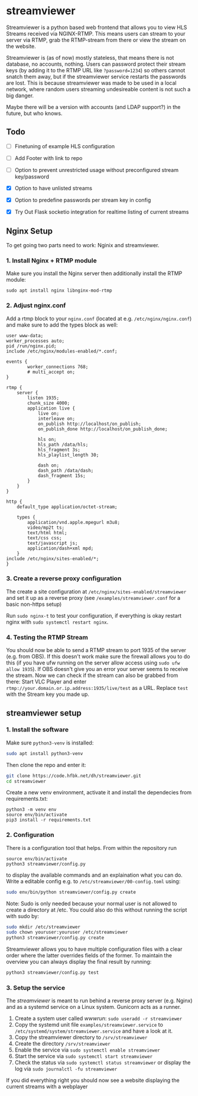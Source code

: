 # streamviewer

Streamviewer is a python based web frontend that allows you to view HLS Streams received via NGINX-RTMP. This means users can stream to your server via RTMP, grab the RTMP-stream from there or view the stream on the website.

Streamviewer is (as of now) mostly stateless, that means there is not database, no accounts, nothing. Users can password protect their stream keys (by adding it to the RTMP URL like `?password=1234`) so others cannot snatch them away, but if the streamviewer service restarts the passwords are lost. This is because streamviewer was made to be used in a local network, where random users streaming undesireable content is not such a big danger.

Maybe there will be a version with accounts (and LDAP support?) in the future, but who knows.


## Todo

- [ ] Finetuning of example HLS configuration
- [ ] Add Footer with link to repo
- [ ] Option to prevent unrestricted usage without preconfigured stream key/password
- [x] Option to have unlisted streams
- [x] Option to predefine passwords per stream key in config
- [x] Try Out Flask socketio integration for realtime listing of current streams



## Nginx Setup

To get going two parts need to work: Nginix and streamviewer.

### 1. Install Nginx + RTMP module

Make sure you install the Nginx  server then additionally install the RTMP module:

```
sudo apt install nginx libnginx-mod-rtmp
```

### 2. Adjust nginx.conf

Add a rtmp block to your `nginx.conf` (located at e.g. `/etc/nginx/nginx.conf`) and make sure to add the types block as well:

```
user www-data;
worker_processes auto;
pid /run/nginx.pid;
include /etc/nginx/modules-enabled/*.conf;

events {
        worker_connections 768;
        # multi_accept on;
}

rtmp { 
    server { 
        listen 1935; 
        chunk_size 4000;
        application live { 
            live on; 
            interleave on;
            on_publish http://localhost/on_publish;
            on_publish_done http://localhost/on_publish_done;
 
            hls on; 
            hls_path /data/hls; 
            hls_fragment 3s; 
            hls_playlist_length 30;

            dash on;
            dash_path /data/dash; 
            dash_fragment 15s; 
        } 
    } 
} 
 
http { 
    default_type application/octet-stream;
 
    types {
        application/vnd.apple.mpegurl m3u8;
        video/mp2t ts;
        text/html html;
        text/css css;
        text/javascript js;
        application/dash+xml mpd;
    } 
include /etc/nginx/sites-enabled/*; 
}
```

### 3. Create a reverse proxy configuration

The create a site configuration at `/etc/nginx/sites-enabled/streamviewer` and set it up as a reverse proxy (see `/examples/streamviewer.conf` for a basic non-https setup)

Run `sudo nginx-t` to test your configuration, if everything is okay restart nginx with `sudo systemctl restart nginx`.

### 4. Testing the RTMP Stream

You should now be able to send a RTMP stream to port 1935 of the server (e.g. from OBS). If this doesn't work make sure the firewall allows you to do this (if you have ufw running on the server allow access using `sudo ufw allow 1935`).
If OBS doesn't give you an error your server seems to receive the stream. Now we can check if the stream can also be grabbed from there: Start VLC Player and enter `rtmp://your.domain.or.ip.address:1935/live/test` as a URL. Replace `test` with the Stream key you made up.


## streamviewer setup

### 1. Install the software

Make sure `python3-venv` is installed:

```bash
sudo apt install python3-venv
```

Then clone the repo and enter it:

```bash
git clone https://code.hfbk.net/dh/streamviewer.git
cd streamviewer
```

Create a new venv environment, activate it and install the dependecies from requirements.txt:
```
python3 -m venv env
source env/bin/activate
pip3 install -r requirements.txt
```

### 2. Configuration

There is a configuration tool that helps. From within the repository run
```
source env/bin/activate
python3 streamviewer/config.py
```
to display the available commands and an explaination what you can do. Write a editable config e.g. to `/etc/streamviewer/00-config.toml` using:
```bash
sudo env/bin/python streamviewer/config.py create
```
Note: Sudo is only needed because your normal user is not allowed to create a directory at /etc. You could also do this without running the script with sudo by:

```bash
sudo mkdir /etc/streamviewer
sudo chown youruser:youruser /etc/streamviewer
python3 streamviewer/config.py create
```

Streamviewer allows you to have multiple configuration files with a clear order where the latter overrides fields of the former. To maintain the overview you can always display the final result by running:

```bash
python3 streamviewer/config.py test
```


### 3. Setup the service
The _streamviewer_ is meant to run behind a reverse proxy server (e.g. Nginx) and as a systemd service on a Linux system. Gunicorn acts as a runner.

1. Create a system user called _wwwrun_: `sudo useradd -r streamviewer`
2. Copy the systemd unit file `examples/streamviewer.service` to `/etc/systemd/system/streamviewer.service` and have a look at it. 
3. Copy the streamviewer directory to `/srv/streamviewer`
4. Create the directory `/srv/streamviewer` 
5. Enable the service via `sudo systemctl enable streamviewer`
6. Start the service via `sudo systemctl start streamviewer`
7. Check the status via `sudo systemctl status streamviewer` or display the log via `sudo journalctl -fu streamviewer`

If you did everything right you should now see a website displaying the current streams with a webplayer

